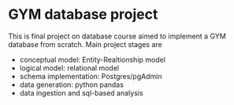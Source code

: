 # GYM database project
This is final project on database course aimed to implement a GYM database from scratch. 
Main project stages are 
* conceptual model: Entity-Realtionship model
* logical model: relational model
* schema implementation: Postgres/pgAdmin
* data generation: python pandas
* data ingestion and sql-based analysis
